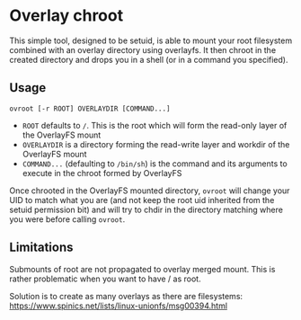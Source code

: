 Overlay chroot
==============

This simple tool, designed to be setuid, is able to mount your root filesystem combined with an overlay directory using overlayfs. It then chroot in the created directory and drops you in a shell (or in a command you specified).

Usage
-----

    ovroot [-r ROOT] OVERLAYDIR [COMMAND...]

* `ROOT` defaults to `/`. This is the root which will form the read-only layer of the OverlayFS mount
* `OVERLAYDIR` is a directory forming the read-write layer and workdir of the OverlayFS mount
* `COMMAND...` (defaulting to `/bin/sh`) is the command and its arguments to execute in the chroot formed by OverlayFS

Once chrooted in the OverlayFS mounted directory, `ovroot` will change your UID to match what you are (and not keep the root uid inherited from the setuid permission bit) and will try to chdir in the directory matching where you were before calling `ovroot`.

Limitations
-----------

Submounts of root are not propagated to overlay merged mount. This is rather
problematic when you want to have / as root.

Solution is to create as many overlays as there are filesystems:
https://www.spinics.net/lists/linux-unionfs/msg00394.html
